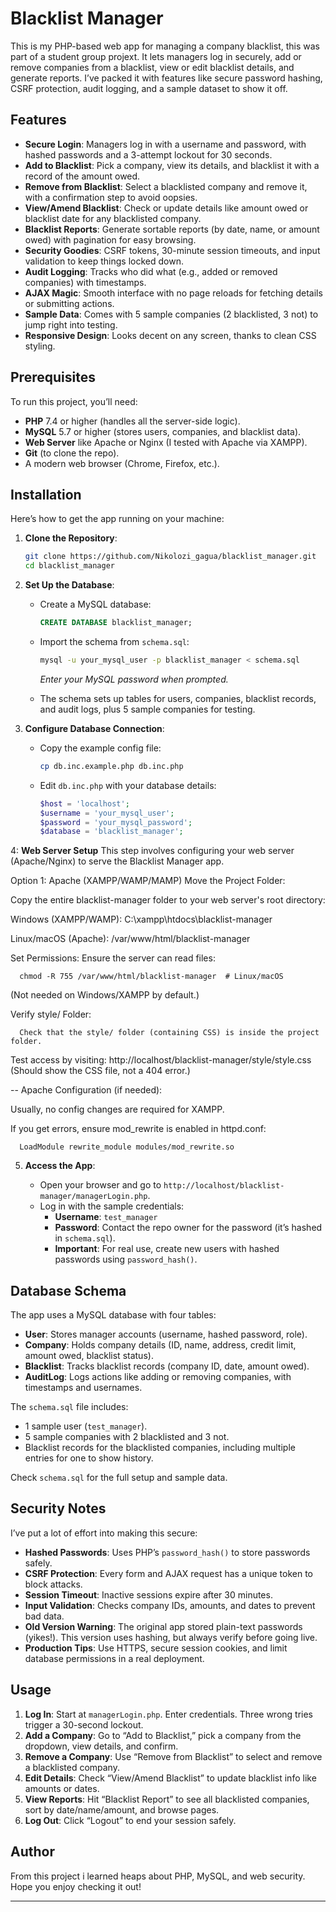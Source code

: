# Blacklist Manager

This is my PHP-based web app for managing a company blacklist, this was part of a student group projext. It lets managers log in securely, add or remove companies from a blacklist, view or edit blacklist details, and generate reports. I’ve packed it with features like secure password hashing, CSRF protection, audit logging, and a sample dataset to show it off.

## Features

- **Secure Login**: Managers log in with a username and password, with hashed passwords and a 3-attempt lockout for 30 seconds.
- **Add to Blacklist**: Pick a company, view its details, and blacklist it with a record of the amount owed.
- **Remove from Blacklist**: Select a blacklisted company and remove it, with a confirmation step to avoid oopsies.
- **View/Amend Blacklist**: Check or update details like amount owed or blacklist date for any blacklisted company.
- **Blacklist Reports**: Generate sortable reports (by date, name, or amount owed) with pagination for easy browsing.
- **Security Goodies**: CSRF tokens, 30-minute session timeouts, and input validation to keep things locked down.
- **Audit Logging**: Tracks who did what (e.g., added or removed companies) with timestamps.
- **AJAX Magic**: Smooth interface with no page reloads for fetching details or submitting actions.
- **Sample Data**: Comes with 5 sample companies (2 blacklisted, 3 not) to jump right into testing.
- **Responsive Design**: Looks decent on any screen, thanks to clean CSS styling.

## Prerequisites

To run this project, you’ll need:

- **PHP** 7.4 or higher (handles all the server-side logic).
- **MySQL** 5.7 or higher (stores users, companies, and blacklist data).
- **Web Server** like Apache or Nginx (I tested with Apache via XAMPP).
- **Git** (to clone the repo).
- A modern web browser (Chrome, Firefox, etc.).

## Installation

Here’s how to get the app running on your machine:

1. **Clone the Repository**:

   ```bash
   git clone https://github.com/Nikolozi_gagua/blacklist_manager.git
   cd blacklist_manager
   ```


2. **Set Up the Database**:

   - Create a MySQL database:

     ```sql
     CREATE DATABASE blacklist_manager;
     ```

   - Import the schema from `schema.sql`:

     ```bash
     mysql -u your_mysql_user -p blacklist_manager < schema.sql
     ```

     *Enter your MySQL password when prompted.*

   - The schema sets up tables for users, companies, blacklist records, and audit logs, plus 5 sample companies for testing.

3. **Configure Database Connection**:

   - Copy the example config file:

     ```bash
     cp db.inc.example.php db.inc.php
     ```

   - Edit `db.inc.php` with your database details:

     ```php
     $host = 'localhost';
     $username = 'your_mysql_user';
     $password = 'your_mysql_password';
     $database = 'blacklist_manager';
     ```

 4: **Web Server Setup**
This step involves configuring your web server (Apache/Nginx) to serve the Blacklist Manager app.

Option 1: Apache (XAMPP/WAMP/MAMP)
Move the Project Folder:

Copy the entire blacklist-manager folder to your web server's root directory:

Windows (XAMPP/WAMP): C:\xampp\htdocs\blacklist-manager

Linux/macOS (Apache): /var/www/html/blacklist-manager

Set Permissions:
Ensure the server can read files:

      chmod -R 755 /var/www/html/blacklist-manager  # Linux/macOS
(Not needed on Windows/XAMPP by default.)

Verify style/ Folder:

      Check that the style/ folder (containing CSS) is inside the project folder.

Test access by visiting:
      http://localhost/blacklist-manager/style/style.css
(Should show the CSS file, not a 404 error.)

--
Apache Configuration (if needed):

Usually, no config changes are required for XAMPP.

If you get errors, ensure mod_rewrite is enabled in httpd.conf:

      LoadModule rewrite_module modules/mod_rewrite.so

5. **Access the App**:

   - Open your browser and go to `http://localhost/blacklist-manager/managerLogin.php`.
   - Log in with the sample credentials:
     - **Username**: `test_manager`
     - **Password**: Contact the repo owner for the password (it’s hashed in `schema.sql`).
     - **Important**: For real use, create new users with hashed passwords using `password_hash()`.

## Database Schema

The app uses a MySQL database with four tables:

- **User**: Stores manager accounts (username, hashed password, role).
- **Company**: Holds company details (ID, name, address, credit limit, amount owed, blacklist status).
- **Blacklist**: Tracks blacklist records (company ID, date, amount owed).
- **AuditLog**: Logs actions like adding or removing companies, with timestamps and usernames.

The `schema.sql` file includes:

- 1 sample user (`test_manager`).
- 5 sample companies  with 2 blacklisted and 3 not.
- Blacklist records for the blacklisted companies, including multiple entries for one to show history.

Check `schema.sql` for the full setup and sample data.

## Security Notes

I’ve put a lot of effort into making this secure:

- **Hashed Passwords**: Uses PHP’s `password_hash()` to store passwords safely.
- **CSRF Protection**: Every form and AJAX request has a unique token to block attacks.
- **Session Timeout**: Inactive sessions expire after 30 minutes.
- **Input Validation**: Checks company IDs, amounts, and dates to prevent bad data.
- **Old Version Warning**: The original app stored plain-text passwords (yikes!). This version uses hashing, but always verify before going live.
- **Production Tips**: Use HTTPS, secure session cookies, and limit database permissions in a real deployment.

## Usage

1. **Log In**: Start at `managerLogin.php`. Enter credentials. Three wrong tries trigger a 30-second lockout.
2. **Add a Company**: Go to “Add to Blacklist,” pick a company from the dropdown, view details, and confirm.
3. **Remove a Company**: Use “Remove from Blacklist” to select and remove a blacklisted company.
4. **Edit Details**: Check “View/Amend Blacklist” to update blacklist info like amounts or dates.
5. **View Reports**: Hit “Blacklist Report” to see all blacklisted companies, sort by date/name/amount, and browse pages.
6. **Log Out**: Click “Logout” to end your session safely.

## Author

From this project i learned heaps about PHP, MySQL, and web security. Hope you enjoy checking it out!

---

